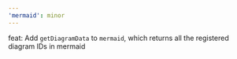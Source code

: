 ```yaml
---
'mermaid': minor
---
```


feat: Add `getDiagramData` to `mermaid`, which returns all the registered diagram IDs in mermaid
